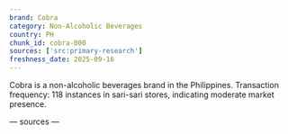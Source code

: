 ```yaml
---
brand: Cobra
category: Non-Alcoholic Beverages
country: PH
chunk_id: cobra-000
sources: ['src:primary-research']
freshness_date: 2025-09-16
---
```


Cobra is a non-alcoholic beverages brand in the Philippines. Transaction frequency: 118 instances in sari-sari stores, indicating moderate market presence.

— sources —
